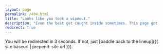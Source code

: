 ```yaml
---
layout: page
permalink: /404.html
title: "Looks like you took a wipeout."
description: "Even the best get caught inside sometimes. This page got lost in the whitewash, but the main break is just a click away."
redirect: true
---
```


You will be redirected in 3 seconds. If not, just [paddle back to the lineup]({{ site.baseurl | prepend: site.url }}).

